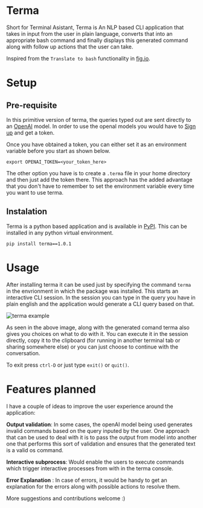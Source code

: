# Terma 
Short for Terminal Asistant, Terma is An NLP based CLI application that takes in input from the user in plain language, converts that into an appropriate bash command and finally displays this generated command along with follow up actions that the user can take. 

Inspired from the `Translate to bash` functionality in [fig.io](https://fig.io/).

# Setup

## Pre-requisite
In this primitive version of terma, the queries typed out are sent directly to an [OpenAI](https://openai.com/) model. In order to use the openaI models you would have to [Sign up](https://platform.openai.com/signup) and get a token. 

Once you have obtained a token, you can either set it as an environment variable before you start as shown below. 
```
export OPENAI_TOKEN=<your_token_here>
```
The other option you have is to create a `.terma` file in your home directory and then just add the token there. This approach has the added advantage that you don't have to remember to set the environment variable every time you want to use terma. 

## Instalation
Terma is a python based application and is available in [PyPI](https://pypi.org/project/terma/1.0.1/). This can be installed in any python virtual environment.
```
pip install terma==1.0.1
```

# Usage 
After installing terma it can be used just by specifying the command `terma` in the envrionment in which the package was installed. This starts an interactive CLI session. In the session you can type in the query you have in plain english and the application would generate a CLI query based on that.

![terma example](https://media.giphy.com/media/v1.Y2lkPTc5MGI3NjExMzhiNDYxODRkMDAzNTFiNjFjZWUxMGNiM2UxNDc0NzlkODMwNjNmMCZjdD1n/fLIHvZfthjK3GYSxJx/giphy.gif)

As seen in the above image, along with the generated comand terma also gives you choices on what to do with it. You can execute it in the session directly, copy it to the clipboard (for running in another terminal tab or sharing somewhere else) or you can just choose to continue with the conversation. 

To exit press `ctrl-D` or just type `exit()` or `quit()`. 

# Features planned

I have a couple of ideas to improve the user experience around the application:

**Output validation**: In some cases, the openAI model being used generates invalid commands based on the query inputed by the user. One approach that can be used to deal with it is to pass the output from model into another one that performs this sort of validation and ensures that the generated text is a valid os command. 

**Interactive subprocess**: Would enable the users to execute commands which trigger interactive processes from with in the terma console. 

**Error Explanation** : In case of errors, it would be handy to get an explanation for the errors along
with possible actions to resolve them. 

More suggestions and contributions welcome :) 